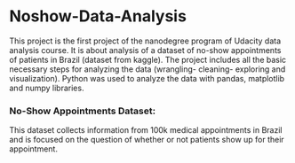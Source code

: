 # Noshow-Data-Analysis
This project is the first project of the nanodegree program of Udacity data analysis course. It is about analysis of a dataset of no-show appointments of patients in Brazil (dataset from kaggle). The project includes all the basic necessary steps for analyzing the data (wrangling- cleaning- exploring and visualization). Python was used to analyze the data with pandas, matplotlib and numpy libraries.

### No-Show Appointments Dataset: 
This dataset collects information from 100k medical appointments in Brazil and is focused on the question of whether or not patients show up for their appointment.
